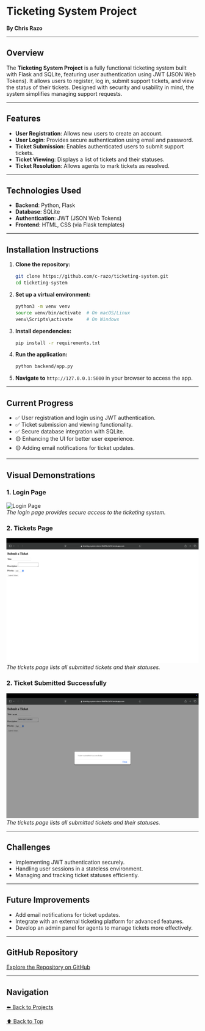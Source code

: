 # Ticketing System Project

**By Chris Razo**

---

## Overview

The **Ticketing System Project** is a fully functional ticketing system built with Flask and SQLite, featuring user authentication using JWT (JSON Web Tokens). It allows users to register, log in, submit support tickets, and view the status of their tickets. Designed with security and usability in mind, the system simplifies managing support requests.

---

## Features

- **User Registration**: Allows new users to create an account.
- **User Login**: Provides secure authentication using email and password.
- **Ticket Submission**: Enables authenticated users to submit support tickets.
- **Ticket Viewing**: Displays a list of tickets and their statuses.
- **Ticket Resolution**: Allows agents to mark tickets as resolved.

---

## Technologies Used

- **Backend**: Python, Flask
- **Database**: SQLite
- **Authentication**: JWT (JSON Web Tokens)
- **Frontend**: HTML, CSS (via Flask templates)

---

## Installation Instructions

1. **Clone the repository:**
    ```bash
    git clone https://github.com/c-razo/ticketing-system.git
    cd ticketing-system
    ```
2. **Set up a virtual environment:**
    ```bash
    python3 -m venv venv
    source venv/bin/activate  # On macOS/Linux
    venv\Scripts\activate     # On Windows
    ```
3. **Install dependencies:**
    ```bash
    pip install -r requirements.txt
    ```
4. **Run the application:**
    ```bash
    python backend/app.py
    ```
5. **Navigate to** `http://127.0.0.1:5000` in your browser to access the app.

---

## Current Progress

- ✅ User registration and login using JWT authentication.
- ✅ Ticket submission and viewing functionality.
- ✅ Secure database integration with SQLite.
- 🟡 Enhancing the UI for better user experience.
- 🟡 Adding email notifications for ticket updates.

---

## Visual Demonstrations

### **1. Login Page**  
![Login Page](https://raw.githubusercontent.com/c-razo/ticketing-system/main/assets/login.png)  
*The login page provides secure access to the ticketing system.*

### **2. Tickets Page**  
![Tickets Page](../assets/images/ticket1.png)  
*The tickets page lists all submitted tickets and their statuses.*

### **2. Ticket Submitted Successfully**  
![Tickets Submitted](../assets/images/no-wifi.png)  
*The tickets page lists all submitted tickets and their statuses.*

---

## Challenges

- Implementing JWT authentication securely.
- Handling user sessions in a stateless environment.
- Managing and tracking ticket statuses efficiently.

---

## Future Improvements

- Add email notifications for ticket updates.
- Integrate with an external ticketing platform for advanced features.
- Develop an admin panel for agents to manage tickets more effectively.

---

## GitHub Repository

[Explore the Repository on GitHub](https://github.com/c-razo/ticketing-system)

---

## Navigation

[⬅️ Back to Projects](../index.md#projects)

[⬆️ Back to Top](#ticketing-system-project)

